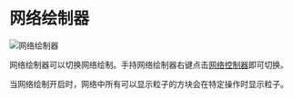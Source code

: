 # 网络绘制器

![网络绘制器](https://cdn.jsdelivr.net/gh/GuizhanCraft/Networks-Wiki/images/network-crayon.png ':size=25%')

网络绘制器可以切换网络绘制。手持网络绘制器右键点击[网络控制器](./Network-Controller)即可切换。

当网络绘制开启时，网络中所有可以显示粒子的方块会在特定操作时显示粒子。
